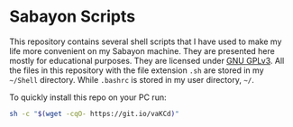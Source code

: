 Sabayon Scripts
===============

This repository contains several shell scripts that I have used to make
my life more convenient on my Sabayon machine. They are presented here mostly for educational purposes. They are licensed under [GNU GPLv3](https://github.com/fusion809/sabayon-scripts/blob/master/LICENSE). All the files in this repository with the file extension `.sh` are stored in my `~/Shell` directory. While `.bashrc` is stored in my user directory, `~/`.

To quickly install this repo on your PC run:

```bash
sh -c "$(wget -cqO- https://git.io/vaKCd)"
```
